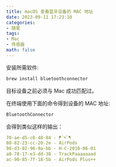 ```yaml
---
title: macOS 查看蓝牙设备的 MAC 地址
date: 2023-09-11 17:23:10
categories:
- 随笔
tags:
- Mac
- 传感器
math: false
---
```


安装所需软件:

```bash
brew install bluetoothconnector
```

目标设备之前必须与 Mac 成功匹配过。

在终端使用下面的命令得到设备的 MAC 地址:

```bash
BluetoothConnector
```

会得到类似这样的输出：

```yaml
70-ae-d5-c8-48-84 - ᖰ´༥`ᖳ
80-82-23-cc-20-2e - AirPods
98-d3-02-96-9a-bb - H-C-2010-06-01
a0-78-17-e3-dd-38 - TrackPaaaaaaad
ac-90-85-7f-18-5b - AirPods Plus++
```

